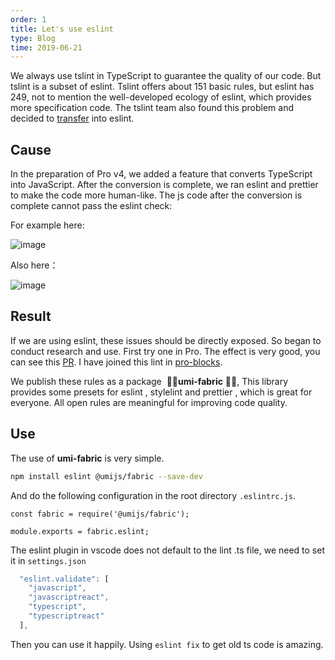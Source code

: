 ```yaml
---
order: 1
title: Let's use eslint
type: Blog
time: 2019-06-21
---
```


We always use tslint in TypeScript to guarantee the quality of our code. But tslint is a subset of eslint. Tslint offers about 151 basic rules, but eslint has 249, not to mention the well-developed ecology of eslint, which provides more specification code. The tslint team also found this problem and decided to [transfer](https://eslint.org/blog/2019/01/future-typescript-eslint) into eslint.

## Cause

In the preparation of Pro v4, we added a feature that converts TypeScript into JavaScript. After the conversion is complete, we ran eslint and prettier to make the code more human-like. The js code after the conversion is complete cannot pass the eslint check:

For example here:

![image](https://user-images.githubusercontent.com/8186664/59903736-55311100-9434-11e9-99b0-8406d5b56b97.png)

Also here：

![image](https://user-images.githubusercontent.com/8186664/59903712-4185aa80-9434-11e9-84fd-4cf2ff3ec0ca.png)

## Result

If we are using eslint, these issues should be directly exposed. So began to conduct research and use. First try one in Pro. The effect is very good, you can see this [PR](https://github.com/ant-design/ant-design-pro/pull/4336). I have joined this lint in [pro-blocks](https://github.com/ant-design/pro-blocks/pull/28).

We publish these rules as a package  🌟🌟**umi-fabric** 🌟🌟, This library provides some presets for eslint , stylelint and prettier , which is great for everyone. All open rules are meaningful for improving code quality.

## Use

The use of **umi-fabric** is very simple.

```bash
npm install eslint @umijs/fabric --save-dev
```

And do the following configuration in the root directory `.eslintrc.js`.

```tsx
const fabric = require('@umijs/fabric');

module.exports = fabric.eslint;
```

The eslint plugin in vscode does not default to the lint .ts file, we need to set it in `settings.json`

```jsx
  "eslint.validate": [
    "javascript",
    "javascriptreact",
    "typescript",
    "typescriptreact"
  ],
```

Then you can use it happily. Using `eslint fix` to get old ts code is amazing.
